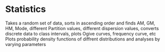 # Statistics
Takes a random set of data, sorts in ascending order and finds AM, GM, HM, Mode, different Partition values, different dispersion values, converts discrete data to class intervals, plots Ogive curves, frequency curve, etc
Plots probability density functions of diffrent distributions and analyses by varying parameters
